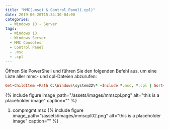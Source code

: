 ```yaml
---
title: "MMC(.msc) & Control Panel(.cpl)"
date: 2019-06-20T15:34:30-04:00
categories:
  - Windows 10 - Server
tags:
  - Windows 10
  - Windows Server
  - MMC Consoles
  - Control Panel
  - .msc
  - .cpl
---
```

Öffnen Sie PowerShell und führen Sie den folgenden Befehl aus, um eine Liste aller mmc- und cpl-Dateien abzurufen:
```ruby
Get-ChildItem -Path C:\Windows\system32\* -Include *.msc, *.cpl | Sort-Object -Property Extension | Select-Object -Property Name | Format-Wide -Column 4
```

{% include figure image_path="/assets/images/mmscpl.png" alt="this is a placeholder image" caption="" %}

1. compmgmt.msc
{% include figure image_path="/assets/images/mmscpl02.png" alt="this is a placeholder image" caption="" %}
